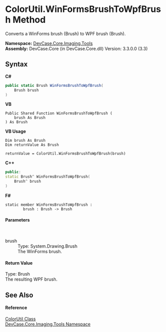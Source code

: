 # ColorUtil.WinFormsBrushToWpfBrush Method 
 

Converts a WinForms brush (Brush) to WPF brush (Brush).

**Namespace:**&nbsp;<a href="N_DevCase_Core_Imaging_Tools">DevCase.Core.Imaging.Tools</a><br />**Assembly:**&nbsp;DevCase.Core (in DevCase.Core.dll) Version: 3.3.0.0 (3.3)

## Syntax

**C#**<br />
``` C#
public static Brush WinFormsBrushToWpfBrush(
	Brush brush
)
```

**VB**<br />
``` VB
Public Shared Function WinFormsBrushToWpfBrush ( 
	brush As Brush
) As Brush
```

**VB Usage**<br />
``` VB Usage
Dim brush As Brush
Dim returnValue As Brush

returnValue = ColorUtil.WinFormsBrushToWpfBrush(brush)
```

**C++**<br />
``` C++
public:
static Brush^ WinFormsBrushToWpfBrush(
	Brush^ brush
)
```

**F#**<br />
``` F#
static member WinFormsBrushToWpfBrush : 
        brush : Brush -> Brush 

```


#### Parameters
&nbsp;<dl><dt>brush</dt><dd>Type: System.Drawing.Brush<br />The WinForms brush.</dd></dl>

#### Return Value
Type: Brush<br />The resulting WPF brush.

## See Also


#### Reference
<a href="T_DevCase_Core_Imaging_Tools_ColorUtil">ColorUtil Class</a><br /><a href="N_DevCase_Core_Imaging_Tools">DevCase.Core.Imaging.Tools Namespace</a><br />